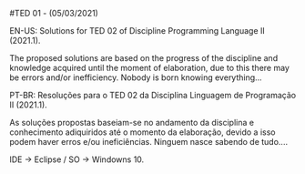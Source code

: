 #TED 01 - (05/03/2021)


EN-US:
Solutions for TED 02 of Discipline Programming Language II (2021.1).

The proposed solutions are based on the progress of the discipline and knowledge acquired until the moment of elaboration, due to this there may be errors and/or inefficiency.
Nobody is born knowing everything... 


PT-BR:
Resoluções para o TED 02 da Disciplina Linguagem de Programação II (2021.1).

As soluções propostas baseiam-se no andamento da disciplina e conhecimento adiquiridos até o momento da elaboração, devido a isso podem haver erros e/ou ineficiências.
Ninguem nasce sabendo de tudo....


IDE -> Eclipse / SO -> Windowns 10.
